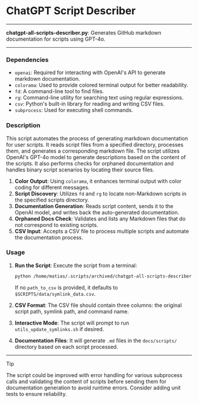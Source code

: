 # ChatGPT Script Describer

---

**chatgpt-all-scripts-describer.py**: Generates GitHub markdown documentation for scripts using GPT-4o.

---

### Dependencies

- `openai`: Required for interacting with OpenAI's API to generate markdown documentation.
- `colorama`: Used to provide colored terminal output for better readability.
- `fd`: A command-line tool to find files.
- `rg`: Command-line utility for searching text using regular expressions.
- `csv`: Python's built-in library for reading and writing CSV files.
- `subprocess`: Used for executing shell commands.

### Description

This script automates the process of generating markdown documentation for user scripts. It reads script files from a specified directory, processes them, and generates a corresponding markdown file. The script utilizes OpenAI's GPT-4o model to generate descriptions based on the content of the scripts. It also performs checks for orphaned documentation and handles binary script scenarios by locating their source files.

1. **Color Output**: Using `colorama`, it enhances terminal output with color coding for different messages.
2. **Script Discovery**: Utilizes `fd` and `rg` to locate non-Markdown scripts in the specified scripts directory.
3. **Documentation Generation**: Reads script content, sends it to the OpenAI model, and writes back the auto-generated documentation.
4. **Orphaned Docs Check**: Validates and lists any Markdown files that do not correspond to existing scripts.
5. **CSV Input**: Accepts a CSV file to process multiple scripts and automate the documentation process.

### Usage

1. **Run the Script**: Execute the script from a terminal:
   ```bash
   python /home/matias/.scripts/archived/chatgpt-all-scripts-describer.py [path_to_csv]
   ```
   If no `path_to_csv` is provided, it defaults to `$SCRIPTS/data/symlink_data.csv`.

2. **CSV Format**: The CSV file should contain three columns: the original script path, symlink path, and command name.

3. **Interactive Mode**: The script will prompt to run `utils_update_symlinks.sh` if desired.

4. **Documentation Files**: It will generate `.md` files in the `docs/scripts/` directory based on each script processed.

---

> [!TIP] 
> The script could be improved with error handling for various subprocess calls and validating the content of scripts before sending them for documentation generation to avoid runtime errors. Consider adding unit tests to ensure reliability.